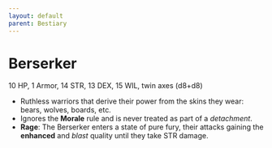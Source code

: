 ```yaml
---
layout: default
parent: Bestiary
---
```


# Berserker

10 HP, 1 Armor, 14 STR, 13 DEX, 15 WIL, twin axes (d8+d8)

- Ruthless warriors that derive their power from the skins they wear: bears, wolves, boards, etc.
- Ignores the **Morale** rule and is never treated as part of a _detachment_.
- **Rage**: The Berserker enters a state of pure fury, their attacks gaining the __enhanced__ and _blast_ quality until they take STR damage.
